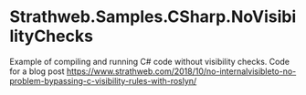 # Strathweb.Samples.CSharp.NoVisibilityChecks
Example of compiling and running C# code without visibility checks. Code for a blog post https://www.strathweb.com/2018/10/no-internalvisibleto-no-problem-bypassing-c-visibility-rules-with-roslyn/
